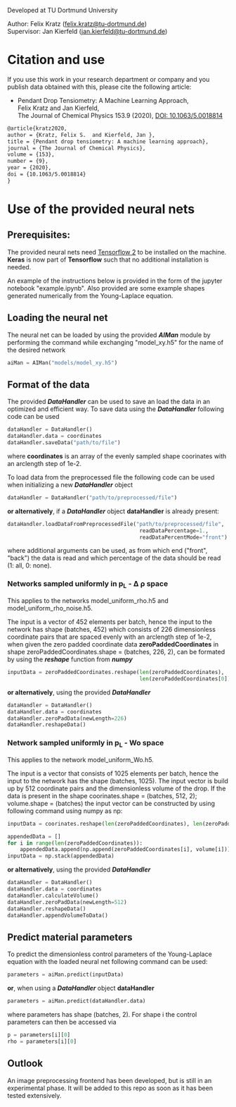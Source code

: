 Developed at TU Dortmund University

Author: Felix Kratz (felix.kratz@tu-dortmund.de)<br/>
Supervisor: Jan Kierfeld (jan.kierfeld@tu-dortmund.de)

# Citation and use
If you use this work in your research department or company and
you publish data obtained with this, please cite the following
article:

* Pendant Drop Tensiometry: A Machine Learning Approach, </br>
Felix Kratz and Jan Kierfeld, </br>
The Journal of Chemical Physics 153.9 (2020), [DOI: 10.1063/5.0018814](https://doi.org/10.1063/5.0018814)

```latex
@article{kratz2020,
author = {Kratz, Felix S.  and Kierfeld, Jan },
title = {Pendant drop tensiometry: A machine learning approach},
journal = {The Journal of Chemical Physics},
volume = {153},
number = {9},
year = {2020},
doi = {10.1063/5.0018814}
}
```


# Use of the provided neural nets

## Prerequisites:
The provided neural nets need [Tensorflow 2](https://www.tensorflow.org/install "Tensorflow Install Instructions")
to be installed on the machine. **Keras** is now part of **Tensorflow** such that
no additional installation is needed.

An example of the instructions below is provided in the form of
the jupyter notebook "example.ipynb". Also provided are some
example shapes generated numerically from the Young-Laplace
equation.

## Loading the neural net
The neural net can be loaded by using the provided ***AIMan*** module by
performing the command while exchanging "model_xy.h5" for the
name of the desired network

```python
aiMan = AIMan("models/model_xy.h5")
```
## Format of the data
The provided ***DataHandler*** can be used to save an load the data in an
optimized and efficient way. To save data using the ***DataHandler***
following code can be used
```python
dataHandler = DataHandler()
dataHandler.data = coordinates
dataHandler.saveData("path/to/file")
```
where **coordinates** is an array of the evenly sampled shape coorinates
with an arclength step of 1e-2.

To load data from the preprocessed file the following code can be used when
initializing a new ***DataHandler*** object
```python
dataHandler = DataHandler("path/to/preprocessed/file")
```
**or alternatively**, if a ***DataHandler*** object **dataHandler** is already
present:
```python
dataHandler.loadDataFromPreprocessedFile("path/to/preprocessed/file",
                                          readDataPercentage=1.,
                                          readDataPercentMode="front")
```
where additional arguments can be used, as from which end ("front", "back") the
data is read and which percentage of the data should be read (1: all, 0: none).

### Networks sampled uniformly in  p<sub>L</sub> - &Delta; &rho; space
This applies to the networks model_uniform_rho.h5 and model_uniform_rho_noise.h5.

The input is a vector of 452 elements per batch, hence the input to the
network has shape (batches, 452) which consists of 226 dimensionless
coordinate pairs that are spaced evenly with an arclength step of 1e-2, when
given the zero padded coordinate data **zeroPaddedCoordinates** in shape zeroPaddedCoordinates.shape = (batches, 226, 2), can be formated by using
the ***reshape*** function from ***numpy***
```python
inputData = zeroPaddedCoordinates.reshape(len(zeroPaddedCoordinates),
                                          len(zeroPaddedCoordinates[0]) * len(zeroPaddedCoordinates[0][0]))
```

**or alternatively**, using the provided ***DataHandler***
```python
dataHandler = DataHandler()
dataHandler.data = coordinates
dataHandler.zeroPadData(newLength=226)
dataHandler.reshapeData()
```

### Network sampled uniformly in  p<sub>L</sub> - Wo space
This applies to the network model_uniform_Wo.h5.

The input is a vector that consists of 1025 elements per batch,
hence the input to the network has the shape (batches, 1025).
The input vector is build up by 512 coordinate pairs and the
dimensionless volume of the drop.
If the data is present in the shape
coorinates.shape = (batches, 512, 2); volume.shape = (batches)
the input vector can be constructed by using following command
using numpy as np:
```python
inputData = coorinates.reshape(len(zeroPaddedCoordinates), len(zeroPaddedCoordinates[0]) * len(zeroPaddedCoordinates[0][0]))

appendedData = []
for i in range(len(zeroPaddedCoordinates)):
    appendedData.append(np.append(zeroPaddedCoordinates[i], volume[i]))
inputData = np.stack(appendedData)
```

**or alternatively**, using the provided ***DataHandler***
```python
dataHandler = DataHandler()
dataHandler.data = coordinates
dataHandler.calculateVolume()
dataHandler.zeroPadData(newLength=512)
dataHandler.reshapeData()
dataHandler.appendVolumeToData()
```

## Predict material parameters
To predict the dimensionless control parameters of the Young-Laplace equation
with the loaded neural net following command can be used:

```python
parameters = aiMan.predict(inputData)
```

**or**, when using a ***DataHandler*** object **dataHandler**

```python
parameters = aiMan.predict(dataHandler.data)
```

where parameters has shape (batches, 2). For shape i the control parameters
can then be accessed via

```python
p = parameters[i][0]
rho = parameters[i][0]
```

## Outlook
An image preprocessing frontend has been developed, but is still
in an experimental phase. It will be added to this repo as soon as it has been tested extensively.
